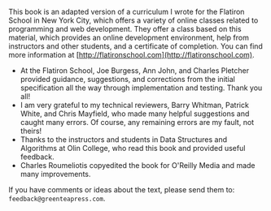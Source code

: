 This book is an adapted version of a curriculum I wrote for the Flatiron School in New York City, which offers a variety of online classes related to programming and web development.  They offer a class based on this material, which provides an online development environment, help from instructors and other students, and a certificate of completion.  You can find more information at [http://flatironschool.com](http://flatironschool.com).




*  At the Flatiron School, Joe Burgess, Ann John, and Charles Pletcher provided guidance, suggestions, and corrections from the initial specification all the way through implementation and testing.  Thank you all!
*  I am very grateful to my technical reviewers, Barry Whitman, Patrick White, and Chris Mayfield, who made many helpful suggestions and caught many errors.  Of course, any remaining errors are my fault, not theirs!
*  Thanks to the instructors and students in Data Structures and Algorithms at Olin College, who read this book and provided useful feedback.
*  Charles Roumeliotis copyedited the book for O'Reilly Media and made many improvements. 



If you have comments or ideas about the text, please send them to: `feedback@greenteapress.com`.